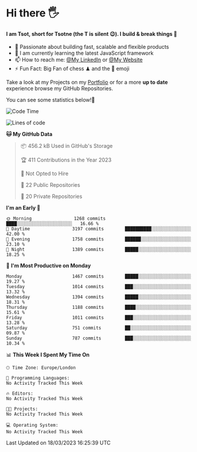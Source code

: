 # Hi there :raised_hand_with_fingers_splayed:
#### I am Tsot, short for Tsotne (the T is silent :wink:). I build & break things :space_invader:
- :telescope: Passionate about building fast, scalable and flexible products
- :seedling: I am currently learning the latest JavaScript framework 
- :mailbox: How to reach me: [@My LinkedIn](https://www.linkedin.com/in/tsotne-gvadzabia/) or [@My Website](https://tsotne.co.uk/contact)
- :zap: Fun Fact: Big Fan of chess ♟ and the 👾 emoji

Take a look at my Projects on my [Portfolio](https://tsotne.co.uk/) or for a more **up to date** experience browse my GitHub Repositories.

You can see some statistics below!:space_invader:
<!--START_SECTION:waka-->
![Code Time](http://img.shields.io/badge/Code%20Time-761%20hrs%202%20mins-blue)

![Lines of code](https://img.shields.io/badge/From%20Hello%20World%20I%27ve%20Written-4.4%20million%20lines%20of%20code-blue)

**🐱 My GitHub Data** 

> 📦 456.2 kB Used in GitHub's Storage 
 > 
> 🏆 411 Contributions in the Year 2023
 > 
> 🚫 Not Opted to Hire
 > 
> 📜 22 Public Repositories 
 > 
> 🔑 20 Private Repositories 
 > 
**I'm an Early 🐤** 

```text
🌞 Morning                1268 commits        ████░░░░░░░░░░░░░░░░░░░░░   16.66 % 
🌆 Daytime                3197 commits        ██████████░░░░░░░░░░░░░░░   42.00 % 
🌃 Evening                1758 commits        ██████░░░░░░░░░░░░░░░░░░░   23.10 % 
🌙 Night                  1389 commits        █████░░░░░░░░░░░░░░░░░░░░   18.25 % 
```
📅 **I'm Most Productive on Monday** 

```text
Monday                   1467 commits        █████░░░░░░░░░░░░░░░░░░░░   19.27 % 
Tuesday                  1014 commits        ███░░░░░░░░░░░░░░░░░░░░░░   13.32 % 
Wednesday                1394 commits        █████░░░░░░░░░░░░░░░░░░░░   18.31 % 
Thursday                 1188 commits        ████░░░░░░░░░░░░░░░░░░░░░   15.61 % 
Friday                   1011 commits        ███░░░░░░░░░░░░░░░░░░░░░░   13.28 % 
Saturday                 751 commits         ██░░░░░░░░░░░░░░░░░░░░░░░   09.87 % 
Sunday                   787 commits         ███░░░░░░░░░░░░░░░░░░░░░░   10.34 % 
```


📊 **This Week I Spent My Time On** 

```text
🕑︎ Time Zone: Europe/London

💬 Programming Languages: 
No Activity Tracked This Week

🔥 Editors: 
No Activity Tracked This Week

🐱‍💻 Projects: 
No Activity Tracked This Week

💻 Operating System: 
No Activity Tracked This Week
```


 Last Updated on 18/03/2023 16:25:39 UTC
<!--END_SECTION:waka-->
